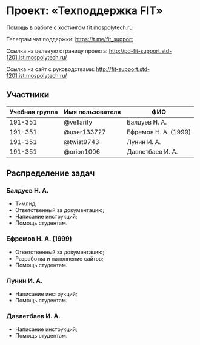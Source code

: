 # Проект: «Техподдержка FIT»

Помощь в работе с хостингом fit.mospolytech.ru

Телеграм чат поддержки: https://t.me/fit_support

Ссылка на целевую страницу проекта: http://pd-fit-support.std-1201.ist.mospolytech.ru/

Ссылка на сайт с руководствами: http://fit-support.std-1201.ist.mospolytech.ru/

<!-- Ссылка на отчётную документацию: https://drive.google.com/drive/folders/1ge4LkPeiXfi7-blx9Mzwb7TwbETp5MXh -->

## Участники

| Учебная группа | Имя пользователя | ФИО                      |
|----------------|------------------|--------------------------|
| 191-351        | @vellarity       | Балдуев Н. А.            |
| 191-351        | @user133727      | Ефремов Н. А. (1999)     |
| 191-351        | @twist9743       | Лунин И. А.              |
| 191-351        | @orion1006       | Давлетбаев И. А.         |

## Распределение задач

### Балдуев Н. А. 

* Тимлид;
* Ответственный за документацию;
* Написание инструкций;
* Помощь студентам.

### Ефремов Н. А. (1999)

* Ответственный за документацию;
* Разработка и наполнение сайтов;
* Помощь студентам.

### Лунин И. А.

* Написание инструкций;
* Помощь студентам.

### Давлетбаев И. А.

* Написание инструкций;
* Помощь студентам.